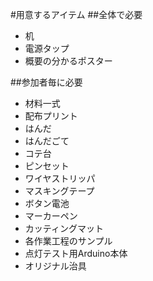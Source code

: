 #用意するアイテム
##全体で必要
- 机
- 電源タップ
- 概要の分かるポスター

##参加者毎に必要
- 材料一式
- 配布プリント
- はんだ
- はんだごて
- コテ台
- ピンセット
- ワイヤストリッパ
- マスキングテープ
- ボタン電池
- マーカーペン
- カッティングマット
- 各作業工程のサンプル
- 点灯テスト用Arduino本体
- オリジナル治具
